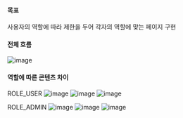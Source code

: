 #### 목표
사용자의 역할에 따라 제한을 두어 각자의 역할에 맞는 페이지 구현

#### 전체 흐름
![image](https://github.com/user-attachments/assets/50c32ec9-32ad-4d35-aef9-0a82a4b118b4)


#### 역할에 따른 콘텐츠 차이
ROLE_USER
![image](https://github.com/user-attachments/assets/42102b29-d80c-4289-a157-b4306a3f2cfa)
![image](https://github.com/user-attachments/assets/81e37b9c-be6a-479e-9b26-777efd44f9b8)
![image](https://github.com/user-attachments/assets/bced2ed8-fd50-41de-8a30-4260a12f5c37)


ROLE_ADMIN
![image](https://github.com/user-attachments/assets/54d4abf5-5ad1-4403-b4b2-6b682b541395)
![image](https://github.com/user-attachments/assets/d76739a8-647d-4669-98fd-b38ed50737ac)
![image](https://github.com/user-attachments/assets/0e1fbb96-5464-4cf4-9629-bb54d1498640)
